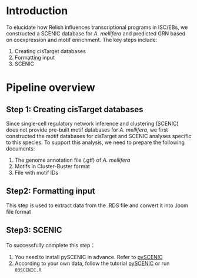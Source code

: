 # Introduction
To elucidate how Relish influences transcriptional programs in ISC/EBs, we constructed a SCENIC database for *A. mellifera* and predicted GRN based on coexpression and motif enrichment. The key steps include:
1. Creating cisTarget databases
2. Formatting input
3. SCENIC

# Pipeline overview
## Step 1: Creating cisTarget databases
Since single-cell regulatory network inference and clustering (SCENIC) does not provide pre-built motif databases for *A. mellifera*, we first constructed the motif databases for cisTarget and SCENIC analyses specific to this species.
To support this analysis, we need to prepare the following documents:
1. The genome annotation file (.gtf) of *A. mellifera*
2. Motifs in Cluster-Buster format
3. File with motif IDs

## Step2: Formatting input
This step is used to extract data from the .RDS file and convert it into .loom file format

## Step3: SCENIC
To successfully complete this step：
1. You need to install pySCENIC in advance. Refer to [pySCENIC](https://pyscenic.readthedocs.io/en/latest/index.html)
2.  According to your own data, follow the tutorial [pySCENIC](https://pyscenic.readthedocs.io/en/latest/index.html) or run `03SCENIC.R`

